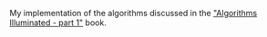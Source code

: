 My implementation of the algorithms discussed in the ["Algorithms Illuminated - part 1"](http://www.algorithmsilluminated.org/) book.
